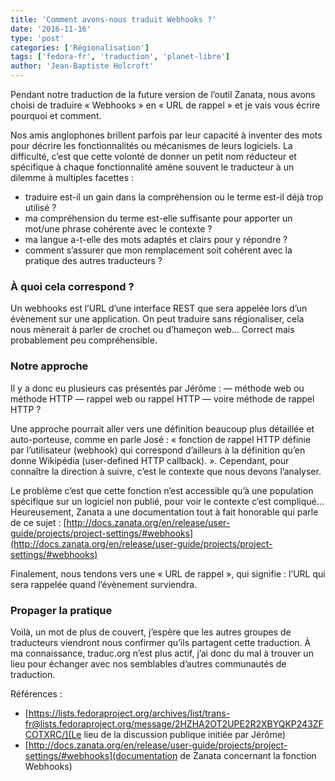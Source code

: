```yaml
---
title: 'Comment avons-nous traduit Webhooks ?'
date: '2016-11-16'
type: 'post'
categories: ['Régionalisation']
tags: ['fedora-fr', 'traduction', 'planet-libre']
author: 'Jean-Baptiste Holcroft'
---
```


Pendant notre traduction de la future version de l’outil Zanata, nous avons choisi de traduire « Webhooks » en « URL de rappel » et je vais vous écrire pourquoi et comment.

Nos amis anglophones brillent parfois par leur capacité à inventer des mots pour décrire les fonctionnalités ou mécanismes de leurs logiciels. La difficulté, c’est que cette volonté de donner un petit nom réducteur et spécifique à chaque fonctionnalité amène souvent le traducteur à un dilemme à multiples facettes :

* traduire est-il un gain dans la compréhension ou le terme est-il déjà trop utilisé ?
* ma compréhension du terme est-elle suffisante pour apporter un mot/une phrase cohérente avec le contexte ?
* ma langue a-t-elle des mots adaptés et clairs pour y répondre ?
* comment s’assurer que mon remplacement soit cohérent avec la pratique des autres traducteurs ?

### À quoi cela correspond ?

Un webhooks est l’URL d’une interface REST que sera appelée lors d’un évènement sur une application.
On peut traduire sans régionaliser, cela nous mènerait à parler de crochet ou d’hameçon web… Correct mais probablement peu compréhensible.

### Notre approche

Il y a donc eu plusieurs cas présentés par Jérôme :
— méthode web ou méthode HTTP
— rappel web ou rappel HTTP
— voire méthode de rappel HTTP ?

Une approche pourrait aller vers une définition beaucoup plus détaillée et auto-porteuse, comme en parle José : « fonction de rappel HTTP définie par l’utilisateur (webhook) qui correspond d’ailleurs à la définition qu’en donne Wikipédia (user-defined HTTP callback). ».
Cependant, pour connaître la direction à suivre, c’est le contexte que nous devons l’analyser.

Le problème c’est que cette fonction n’est accessible qu’à une population spécifique sur un logiciel non publié, pour voir le contexte c’est compliqué… Heureusement, Zanata a une documentation tout à fait honorable qui parle de ce sujet : [http://docs.zanata.org/en/release/user-guide/projects/project-settings/#webhooks](http://docs.zanata.org/en/release/user-guide/projects/project-settings/#webhooks)

Finalement, nous tendons vers une « URL de rappel », qui signifie : l’URL qui sera rappelée quand l’évènement surviendra.

### Propager la pratique

Voilà, un mot de plus de couvert, j’espère que les autres groupes de traducteurs viendront nous confirmer qu’ils partagent cette traduction. À ma connaissance, traduc.org n’est plus actif, j’ai donc du mal à trouver un lieu pour échanger avec nos semblables d’autres communautés de traduction.

Références :

* [https://lists.fedoraproject.org/archives/list/trans-fr@lists.fedoraproject.org/message/2HZHA2OT2UPE2R2XBYQKP243ZFCOTXRC/](Le lieu de la discussion publique initiée par Jérôme)
* [http://docs.zanata.org/en/release/user-guide/projects/project-settings/#webhooks](documentation de Zanata concernant la fonction Webhooks)
